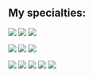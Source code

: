 

## My specialties:

<img src = "https://img.shields.io/badge/java-%23ED8B00.svg?style=for-the-badge&logo=openjdk&logoColor=white"/> <img src = "https://img.shields.io/badge/php-%23777BB4.svg?style=for-the-badge&logo=php&logoColor=white"/> <img src = "https://img.shields.io/badge/Python-3776AB?&style=for-the-badge&logo=python&logoColor=white"/>

<img src = "https://img.shields.io/badge/postgres-%23316192.svg?&style=for-the-badge&logo=postgresql&logoColor=white"/> <img src = "https://img.shields.io/badge/MySQL-005C84?style=for-the-badge&logo=mysql&logoColor=white"/> <img src = "https://img.shields.io/badge/SQLite-07405E?style=for-the-badge&logo=sqlite&logoColor=white"/>

<img src = "https://img.shields.io/badge/Flask-000000?style=for-the-badge&logo=flask&logoColor=white"/> <img src = "https://img.shields.io/badge/Django-092E20?style=for-the-badge&logo=django&logoColor=green"/> <img src = "https://img.shields.io/badge/Spring-6DB33F?style=for-the-badge&logo=spring&logoColor=white"/> <img src = "https://img.shields.io/badge/kubernetes-326ce5.svg?&style=for-the-badge&logo=kubernetes&logoColor=white"/> <img src= "https://img.shields.io/badge/docker%20-%230db7ed.svg?&style=for-the-badge&logo=docker&logoColor=white"/>                                                                                                      
                                                                                                                              
